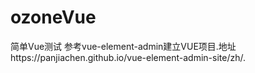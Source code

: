 # ozoneVue
简单Vue测试
参考vue-element-admin建立VUE项目.地址https://panjiachen.github.io/vue-element-admin-site/zh/.
